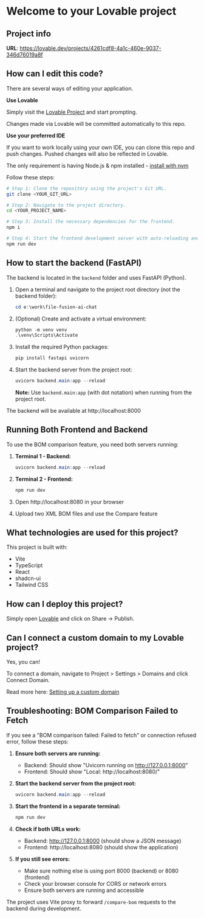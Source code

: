 # Welcome to your Lovable project

## Project info

**URL**: https://lovable.dev/projects/4261cdf8-4a1c-460e-9037-346d76019a8f

## How can I edit this code?

There are several ways of editing your application.

**Use Lovable**

Simply visit the [Lovable Project](https://lovable.dev/projects/4261cdf8-4a1c-460e-9037-346d76019a8f) and start prompting.

Changes made via Lovable will be committed automatically to this repo.

**Use your preferred IDE**

If you want to work locally using your own IDE, you can clone this repo and push changes. Pushed changes will also be reflected in Lovable.

The only requirement is having Node.js & npm installed - [install with nvm](https://github.com/nvm-sh/nvm#installing-and-updating)

Follow these steps:

```sh
# Step 1: Clone the repository using the project's Git URL.
git clone <YOUR_GIT_URL>

# Step 2: Navigate to the project directory.
cd <YOUR_PROJECT_NAME>

# Step 3: Install the necessary dependencies for the frontend.
npm i

# Step 4: Start the frontend development server with auto-reloading and an instant preview.
npm run dev
```

## How to start the backend (FastAPI)

The backend is located in the `backend` folder and uses FastAPI (Python).

1. Open a terminal and navigate to the project root directory (not the backend folder):

   ```powershell
   cd e:\work\file-fusion-ai-chat
   ```

2. (Optional) Create and activate a virtual environment:

   ```powershell
   python -m venv venv
   .\venv\Scripts\Activate
   ```

3. Install the required Python packages:

   ```powershell
   pip install fastapi uvicorn
   ```

4. Start the backend server from the project root:

   ```powershell
   uvicorn backend.main:app --reload
   ```

   **Note:** Use `backend.main:app` (with dot notation) when running from the project root.

The backend will be available at http://localhost:8000

## Running Both Frontend and Backend

To use the BOM comparison feature, you need both servers running:

1. **Terminal 1 - Backend:**
   ```powershell
   uvicorn backend.main:app --reload
   ```

2. **Terminal 2 - Frontend:**
   ```powershell
   npm run dev
   ```

3. Open http://localhost:8080 in your browser

4. Upload two XML BOM files and use the Compare feature

## What technologies are used for this project?

This project is built with:

- Vite
- TypeScript
- React
- shadcn-ui
- Tailwind CSS

## How can I deploy this project?

Simply open [Lovable](https://lovable.dev/projects/4261cdf8-4a1c-460e-9037-346d76019a8f) and click on Share -> Publish.

## Can I connect a custom domain to my Lovable project?

Yes, you can!

To connect a domain, navigate to Project > Settings > Domains and click Connect Domain.

Read more here: [Setting up a custom domain](https://docs.lovable.dev/tips-tricks/custom-domain#step-by-step-guide)

## Troubleshooting: BOM Comparison Failed to Fetch

If you see a "BOM comparison failed: Failed to fetch" or connection refused error, follow these steps:

1. **Ensure both servers are running:**
   - Backend: Should show "Uvicorn running on http://127.0.0.1:8000"
   - Frontend: Should show "Local: http://localhost:8080/"

2. **Start the backend server from the project root:**
   ```powershell
   uvicorn backend.main:app --reload
   ```

3. **Start the frontend in a separate terminal:**
   ```powershell
   npm run dev
   ```

4. **Check if both URLs work:**
   - Backend: http://127.0.0.1:8000 (should show a JSON message)
   - Frontend: http://localhost:8080 (should show the application)

5. **If you still see errors:**
   - Make sure nothing else is using port 8000 (backend) or 8080 (frontend)
   - Check your browser console for CORS or network errors
   - Ensure both servers are running and accessible

The project uses Vite proxy to forward `/compare-bom` requests to the backend during development.

